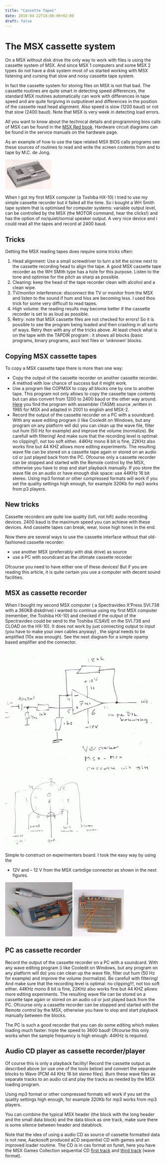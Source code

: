 ```yaml
---
title: "Cassette Tapes"
date: 2018-04-22T18:00:00+02:00
draft: false
---
```


# The MSX cassette system

On a MSX without disk drive the only way to work with files is using the
cassette system of MSX. And since MSX 1 computers and some MSX 2 types do not
have a disk system most of us started working with MSX listening and cursing
that slow and noisy cassette tape system.

In fact the cassette system for storing files on MSX is not that bad. The
cassette routines are quite smart in detecting speed differences, the
standard MSX routines automatically can work with differences in tape speed
and are quite forgiving in outputlevel and differences in the position of the
cassette read head alignment. Also speed is slow (1200 baud) or not that slow
(2400 baud). Note that MSX is very week in detecting load errors.

All you want to know about the technical details and programming bios calls of
MSX can be found in the 
[MSX Red book](https://techinfo.newmsx.nl/books/).
Hardware circuit diagrams can be found in the service manuals on the hardware
page.

As an example of how to use the tape related MSX BIOS calls programs see these
sources of routines to read and write the screen contents from and to tape 
by M.C. de Jong.

![whsmith](images/whsmith.gif)

When I got my first MSX computer (a Toshiba HX-10) i tried to use my simple
cassette recorder but it failed all the time. So i bought a WH Smith tape
system that is optimised for computer systems: variable output level, can be
controlled by the MSX (the MOTOR command, hear the clicks!) and has the option
of no/quiet/normal speaker output. A very nice device and i could read all the
tapes and record at 2400 baud.

## Tricks

Getting the MSX reading tapes does require some tricks often:

1. Head alignment: Use a small screwdriver to turn a bit the screw next to the
   cassette recording head to align the tape. A good MSX cassette tape
   recorder as the WH SMith type has a hole for this purpose. Listen to the
   tone and optimise for the pitch as sharp as possible.
2. Cleaning: keep the head of the tape recorder clean with alcohol and a clean
   wipe.
3. TV/monitor interference: disconnect the TV or monitor from the MSX and
   listen to the sound if hum and hiss are becoming less. I used thos trick
   for some very difficult to read tapes.
4. High volume: the reading results may become better if the cassette recorder
   is set to as loud as possible.
5. Retry: note that MSX cassette files are not checked for errors! So it is
   possible to see the program being loaded and then crashing in all sorts of
   ways. Retry then with any of the tricks above. At least check what is on
   the tape with the TAPDIR program : it shows all blocks (basic programs,
   binary programs, ascii text files or ‘unknown’ blocks.

## Copying MSX cassette tapes

To copy a MSX cassette tape there is more than one way:

* Copy the output of the cassette recorder on another cassette recorder. A
  method with low chance of success but it might work.
* Use a program like COPMSX to copy all blocks one by one to another tape.
  This program not only allows to copy the cassette tape contents but can also
  convert from 1200 to 2400 baud or the other way around. 
  [Here](https://files.techinfo.newmsx.nl/technical-info/cassette-tapes/tapdir.zip) you find the
  program with assembler (TASM) source ,written in 1985 for MSX and adapted in
  2001 to english and MSX-2.
* Record the output of the cassette recorder on a PC with a soundcard.
  With any wave editing program (i like Cooledit on Windows, but any program
  on any platform will do) you can clean up the wave file, filter out hum
  (50 Hz for example) and improve the volume (normalize). Be carefull with
  filtering! And make sure that the recording level is optimal: no clipping!!,
  not too soft either. 44KHz mono 8 bit is fine, 22KHz also works fine but
  44 KHZ allows more editing experiments. The resulting wave file can be stored
  on a cassette tape again or stored on an audio cd or just played back from
  the PC. Ofcourse only a cassette recorder can be stopped and started with the
  Remote control by the MSX, otherwise you have to stop and start playback
  manually. If you store the wave file on an audio or have enough disk space:
  use 44KHz 16 bit stereo. Using mp3 format or other compressed formats will
  work if you set the quality settings high enough, for example 320Kb for mp3
  works from p3 players.

## New tricks

Cassette recorders are quite low quality (lofi, not hifi) audio recording
devices. 2400 baud is the maximum speed you can achieve with these devices.
And cassette tapes can break, wear, loose high tones in the end.

Now there are several ways to use the cassette interface without that old-
fashioned cassette recorder:
* use another MSX (preferrably with disk drive) as source
* use a PC with soundcard as the ultimate cassette recorder

Ofcourse you need to have either one of these devices! But if you are reading
this article, it is quite certain you use a computer with decent sound
facilities.

## MSX as cassette recorder

When I bought my second MSX computer ( a Spectravideo X’Press SVI.738 with a
360KB diskdrive) i wanted to continue using my first MSX computer (remember,
the Toshiba HX-10) and checked if the output of the Spectravideo could be
send to the Toshiba (CSAVE on the SVI.738 and CLOAD on the HX-10). It does
not work by just connecting output to input (you have to make your own cables
anyway) , the signal needs to be amplified (10x was enough). See the next
diagram for a simple opamp based amplifier and the connector.

![msx amp](images/msxamp.gif)  
![msx cascon](images/msxcascon.gif)  

Simple to construct on experimenters board. I took the easy way by using the
+ 12V and – 12 V from the MSX cartrdige connector as shown in the next figures.

![msx ampf](images/msxampf.gif)
![msx resetb](images/resetb.gif)  


## PC as cassette recorder

Record the output of the cassette recorder on a PC with a soundcard. With any
wave editing program (i like Cooledit on Windows, but any program on any
platform will do) you can clean up the wave file, filter out hum (50 Hz
for example) and improve the volume (normalize). Be carefull with filtering!
And make sure that the recording level is optimal: no clipping!!!, not too
soft either. 44KHz mono 8 bit is fine, 22KHz also works fine but 44 KHZ allows
more editing experiments. The resulting wave file can be stored on a cassette
tape again or stored on an audio cd or just played back from the PC. Ofcourse
only a cassette recorder can be stopped and started with the Remote control by
the MSX, otherwise you have to stop and start playback manually between the
blocks.

The PC is such a good recorder that you can do some editing which makes loading
much faster: triple the speed to 3600 baud! Ofcourse this only works when the
sample frequency is high enough: 44KHz is required.

## Audio CD player as cassette recorder/player

Of course this is only a playback facility! Record the cassette output as
described above (or use one of the tools below) and convert the separate blocks
to Wave (PCM 44 KHz 16 bit stereo files). Burn these wave files as separate
tracks to an audio cd and play the tracks as needed by the MSX loading program.

Using mp3 format or other compressed formats will work if you set the quality
settings high enough, for example 320Kb for mp3 works from mp3 players.

You can combine the typical MSX header (the block with the long header and the
small data block) and the data block as one track, make sure there is some
silence between header and datablock.

Note that the idea of using a audio CD as source of cassette formatted data is
not new, Aackosoft produced aCD sequentiel CD with games and an improved
loader routime. The CD is in cas format on funet, here you have the MSX Games
Collection sequential CD 
[first track](https://files.techinfo.newmsx.nl/technical-info/cassette-tapes/cdgames1.zip)
and
[third track](https://files.techinfo.newmsx.nl/technical-info/cassette-tapes/cdgames3.zip)
(wave format).